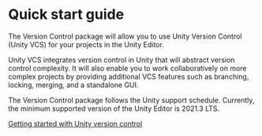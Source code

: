 # Quick start guide

The Version Control package will allow you to use Unity Version Control (Unity VCS) for your projects in the Unity Editor.

Unity VCS integrates version control in Unity that will abstract version control complexity. It will also enable you to work collaboratively on more complex projects by providing additional VCS features such as branching, locking, merging, and a standalone GUI.

The Version Control package follows the Unity support schedule. Currently, the minimum supported version of the Unity Editor is 2021.3 LTS.

[Getting started with Unity version control](StartPlasticForUnity.md)
